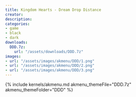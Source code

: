 ```yaml
---
title: Kingdom Hearts - Dream Drop Distance
creator:
description: 
categories:
- game
- black
- dark
downloads:
  DDD.7z:
    url: "/assets/downloads/DDD.7z"
images:
- url: "/assets/images/akmenu/DDD/1.png"
- url: "/assets/images/akmenu/DDD/2.png"
- url: "/assets/images/akmenu/DDD/3.png"
---
```


{% include kernels/akmenu.md akmenu_themeFile="DDD.7z" akmenu_themeFolder="DDD" %}
